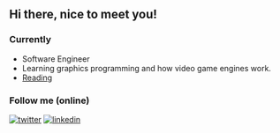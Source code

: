 ## Hi there, nice to meet you!

### Currently
- Software Engineer
- Learning graphics programming and how video game engines work.
- [Reading](https://app.thestorygraph.com/profile/tenraytracedcats)

### Follow me (online)
<a href="https://x.com/tenraytcats" target="_blank"><img src="https://img.shields.io/badge/twitter-%2300acee.svg?&style=for-the-badge&logo=twitter&logoColor=white" alt="twitter" /></a>
<a href="https://www.linkedin.com/in/gariasf/" target="_blank"><img src="https://img.shields.io/badge/linkedin-%231E77B5.svg?&style=for-the-badge&logo=linkedin&logoColor=white" alt="linkedin" /></a>
